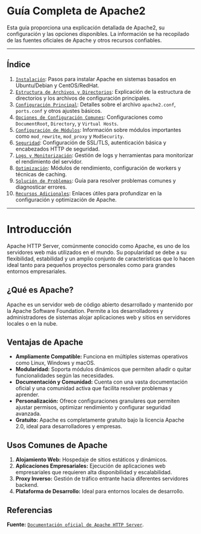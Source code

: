 # Guía Completa de Apache2

Esta guía proporciona una explicación detallada de Apache2, su configuración y las opciones disponibles. La información se ha recopilado de las fuentes oficiales de Apache y otros recursos confiables.

---

## Índice

1. [`Instalación`](./doc/instalacion.md): Pasos para instalar Apache en sistemas basados en Ubuntu/Debian y CentOS/RedHat.
2. [`Estructura de Archivos y Directorios`](./doc/estructura_archivos.md): Explicación de la estructura de directorios y los archivos de configuración principales.
3. [`Configuración Principal`](./doc/configuracion_principal.md): Detalles sobre el archivo `apache2.conf`, `ports.conf` y otros ajustes básicos.
4. [`Opciones de Configuración Comunes`](./doc/opciones_comunes.md): Configuraciones como `DocumentRoot`, `Directory`, y `Virtual Hosts`.
5. [`Configuración de Módulos`](./doc/configuracion_modulos.md): Información sobre módulos importantes como `mod_rewrite`, `mod_proxy` y `ModSecurity`.
6. [`Seguridad`](./doc/seguridad.md): Configuración de SSL/TLS, autenticación básica y encabezados HTTP de seguridad.
7. [`Logs y Monitorización`](./doc/logs_monitorizacion.md): Gestión de logs y herramientas para monitorizar el rendimiento del servidor.
8. [`Optimización`](./doc/optimizacion.md): Módulos de rendimiento, configuración de workers y técnicas de caching.
9. [`Solución de Problemas`](./doc/solucion_problemas.md): Guía para resolver problemas comunes y diagnosticar errores.
10. [`Recursos Adicionales`](./doc/recursos_adicionales.md): Enlaces útiles para profundizar en la configuración y optimización de Apache.

---

# Introducción

Apache HTTP Server, comúnmente conocido como Apache, es uno de los servidores web más utilizados en el mundo. Su popularidad se debe a su flexibilidad, estabilidad y un amplio conjunto de características que lo hacen ideal tanto para pequeños proyectos personales como para grandes entornos empresariales.

## ¿Qué es Apache?

Apache es un servidor web de código abierto desarrollado y mantenido por la Apache Software Foundation. Permite a los desarrolladores y administradores de sistemas alojar aplicaciones web y sitios en servidores locales o en la nube.

## Ventajas de Apache

- **Ampliamente Compatible:** Funciona en múltiples sistemas operativos como Linux, Windows y macOS.
- **Modularidad:** Soporta módulos dinámicos que permiten añadir o quitar funcionalidades según las necesidades.
- **Documentación y Comunidad:** Cuenta con una vasta documentación oficial y una comunidad activa que facilita resolver problemas y aprender.
- **Personalización:** Ofrece configuraciones granulares que permiten ajustar permisos, optimizar rendimiento y configurar seguridad avanzada.
- **Gratuito:** Apache es completamente gratuito bajo la licencia Apache 2.0, ideal para desarrolladores y empresas.

## Usos Comunes de Apache

1. **Alojamiento Web:** Hospedaje de sitios estáticos y dinámicos.
2. **Aplicaciones Empresariales:** Ejecución de aplicaciones web empresariales que requieren alta disponibilidad y escalabilidad.
3. **Proxy Inverso:** Gestión de tráfico entrante hacia diferentes servidores backend.
4. **Plataforma de Desarrollo:** Ideal para entornos locales de desarrollo.

## Referencias

**Fuente:** [`Documentación oficial de Apache HTTP Server`](https://httpd.apache.org/docs/).
